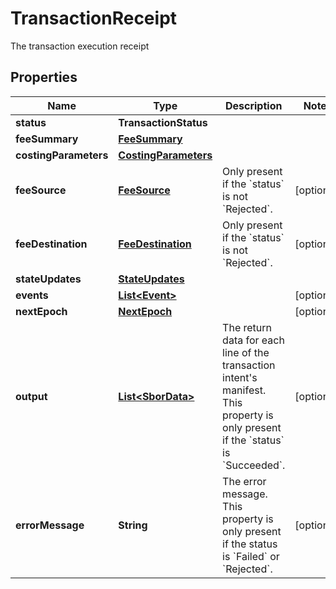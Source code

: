 

# TransactionReceipt

The transaction execution receipt

## Properties

| Name | Type | Description | Notes |
|------------ | ------------- | ------------- | -------------|
|**status** | **TransactionStatus** |  |  |
|**feeSummary** | [**FeeSummary**](FeeSummary.md) |  |  |
|**costingParameters** | [**CostingParameters**](CostingParameters.md) |  |  |
|**feeSource** | [**FeeSource**](FeeSource.md) | Only present if the &#x60;status&#x60; is not &#x60;Rejected&#x60;. |  [optional] |
|**feeDestination** | [**FeeDestination**](FeeDestination.md) | Only present if the &#x60;status&#x60; is not &#x60;Rejected&#x60;. |  [optional] |
|**stateUpdates** | [**StateUpdates**](StateUpdates.md) |  |  |
|**events** | [**List&lt;Event&gt;**](Event.md) |  |  [optional] |
|**nextEpoch** | [**NextEpoch**](NextEpoch.md) |  |  [optional] |
|**output** | [**List&lt;SborData&gt;**](SborData.md) | The return data for each line of the transaction intent&#39;s manifest. This property is only present if the &#x60;status&#x60; is &#x60;Succeeded&#x60;.  |  [optional] |
|**errorMessage** | **String** | The error message. This property is only present if the status is &#x60;Failed&#x60; or &#x60;Rejected&#x60;.  |  [optional] |



